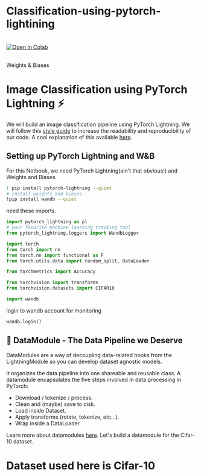 # Classification-using-pytorch-lightining
<br>
<div>
  <a href="https://colab.research.google.com/drive/1-w8pJmMihuTkjNZ4INm_CFB7y8iWmHUC#scrollTo=2tvVvrTU-tkW"><img src="https://colab.research.google.com/assets/colab-badge.svg" alt="Open In Colab"></a>
</div>
<br>

Weights & Biases
<!--- @wandbcode{pytorch-lightning-image-classification-colab} -->

# Image Classification using PyTorch Lightning ⚡️

We will build an image classification pipeline using PyTorch Lightning. We will follow this [style guide](https://pytorch-lightning.readthedocs.io/en/stable/starter/style_guide.html) to increase the readability and reproducibility of our code. A cool explanation of this available [here](https://wandb.ai/wandb/wandb-lightning/reports/Image-Classification-using-PyTorch-Lightning--VmlldzoyODk1NzY).

## Setting up PyTorch Lightning and W&B 

For this Notbook, we need PyTorch Lightning(ain't that obvious!) and Weights and Biases.
```bash
! pip install pytorch-lightning --quiet
# install weights and biases
!pip install wandb --quiet
```
need these imports.
```python
import pytorch_lightning as pl
# your favorite machine learning tracking tool
from pytorch_lightning.loggers import WandbLogger

import torch
from torch import nn
from torch.nn import functional as F
from torch.utils.data import random_split, DataLoader

from torchmetrics import Accuracy

from torchvision import transforms
from torchvision.datasets import CIFAR10

import wandb
```

login to wandb account for monitoring
```python
wandb.login()
```

## 🔧 DataModule - The Data Pipeline we Deserve

DataModules are a way of decoupling data-related hooks from the LightningModule so you can develop dataset agnostic models.

It organizes the data pipeline into one shareable and reusable class. A datamodule encapsulates the five steps involved in data processing in PyTorch:
- Download / tokenize / process. 
- Clean and (maybe) save to disk.
- Load inside Dataset.
- Apply transforms (rotate, tokenize, etc…).
- Wrap inside a DataLoader.

Learn more about datamodules [here](https://pytorch-lightning.readthedocs.io/en/stable/extensions/datamodules.html). Let's build a datamodule for the Cifar-10 dataset. 

# Dataset used here is Cifar-10

